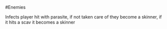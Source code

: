 #Enemies

Infects player hit with parasite, if not taken care of they become a skinner, if it hits a scav it becomes a skinner